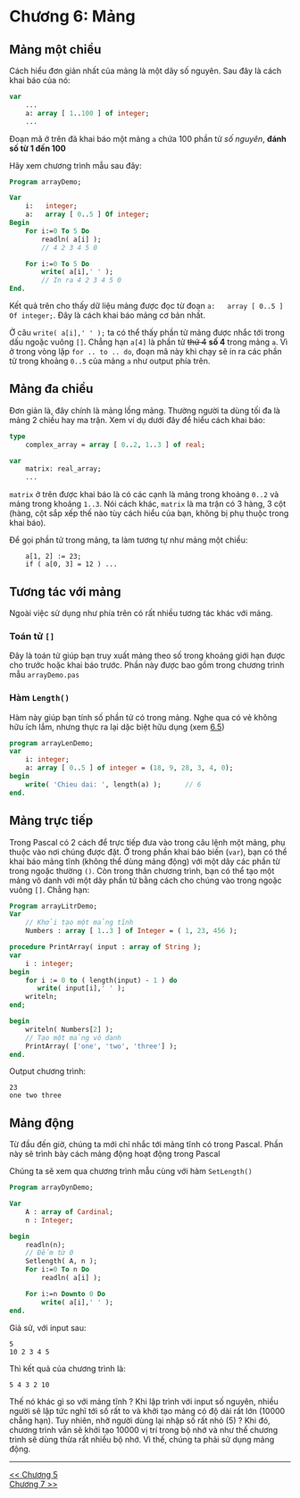Chương 6: Mảng
================

Mảng một chiều
------------------

Cách hiểu đơn giản nhất của mảng là một dãy số nguyên. Sau đây là cách khai báo của nó:

```pascal
var
    ...
    a: array [ 1..100 ] of integer;
    ...
```

Đoạn mã ở trên đã khai báo một mảng `a` chứa 100 phần tử _số nguyên_, **đánh số từ 1 đến 100**

Hãy xem chương trình mẫu sau đây:

```pascal
Program arrayDemo;

Var
    i:   integer;
    a:   array [ 0..5 ] Of integer;
Begin
    For i:=0 To 5 Do
        readln( a[i] );
        // 4 2 3 4 5 0

    For i:=0 To 5 Do
        write( a[i],' ' );
        // In ra 4 2 3 4 5 0
End.
```

Kết quả trên cho thấy dữ liệu mảng được đọc từ đoạn `a:   array [ 0..5 ] Of integer;`. Đây là cách khai báo mảng cơ bản nhất.

Ở câu `write( a[i],' ' );` ta có thể thấy phần tử mảng được nhắc tới trong dấu ngoặc vuông `[]`. Chẳng hạn `a[4]` là phần tử ~~thứ 4~~ **số 4** trong mảng `a`.
Vì ở trong vòng lặp `for .. to .. do`, đoạn mã này khi chạy sẽ in ra các phần tử trong khoảng `0..5` của mảng `a` như output phía trên.

Mảng đa chiều
--------------------

Đơn giản là, đây chính là mảng lồng mảng. Thường người ta dùng tối đa là mảng 2 chiều hay ma trận. Xem ví dụ dưới đây để hiểu cách khai báo:

```pascal
type
    complex_array = array [ 0..2, 1..3 ] of real;

var
    matrix: real_array;
    ...
```

`matrix` ở trên được khai báo là có các cạnh là mảng trong khoảng `0..2` và mảng trong khoảng `1..3`. Nói cách khác, `matrix` là ma trận có 3 hàng, 3 cột (hàng, cột sắp xếp thế nào tùy cách hiểu của bạn, không bị phụ thuộc trong khai báo).

Để gọi phần tử trong mảng, ta làm tương tự như mảng một chiều:

```
    a[1, 2] := 23;
    if ( a[0, 3] = 12 ) ...
```

Tương tác với mảng
------------------

Ngoài việc sử dụng như phía trên có rất nhiều tương tác khác với mảng.

### Toán tử `[]`
Đây là toán tử giúp bạn truy xuất mảng theo số trong khoảng giới hạn được cho trước hoặc khai báo trước. Phần này được bao gồm trong chương trình mẫu `arrayDemo.pas`

### Hàm `Length()`
Hàm này giúp bạn tính số phần tử có trong mảng. Nghe qua có vẻ không hữu ích lắm, nhưng thực ra lại dặc biệt hữu dụng (xem [6.5]())

```pascal
program arrayLenDemo;
var
    i: integer;
    a: array [ 0..5 ] of integer = (18, 9, 28, 3, 4, 0);
begin
    write( 'Chieu dai: ', length(a) );      // 6
end.
```

Mảng trực tiếp
--------------

Trong Pascal có 2 cách để trực tiếp đưa vào trong câu lệnh một mảng, phụ thuộc vào nơi chúng được đặt. Ở trong phần khai báo biến (`var`), bạn có thể khai báo mảng tĩnh (không thể dùng mảng động) với một dãy các phần từ trong ngoặc thường `()`. Còn trong thân chương trình, bạn có thể tạo một mảng vô danh với một dãy phần tử bằng cách cho chúng vào trong ngoặc vuông `[]`. Chẳng hạn:

```pascal
Program arrayLitrDemo;
Var
    // Khởi tạo một mảng tĩnh
    Numbers : array [ 1..3 ] of Integer = ( 1, 23, 456 );

procedure PrintArray( input : array of String );
var
    i : integer;
begin
    for i := 0 to ( length(input) - 1 ) do
       write( input[i],' ' );
    writeln;
end;

begin
    writeln( Numbers[2] );
    // Tạo một mảng vô danh
    PrintArray( ['one', 'two', 'three'] );
end.
```

Output chương trình:
```
23
one two three
```

Mảng động
---------

Từ đầu đến giờ, chúng ta mới chỉ nhắc tới mảng tĩnh có trong Pascal. Phần này sẽ trình bày cách mảng động hoạt động trong Pascal

Chúng ta sẽ xem qua chương trình mẫu cùng với hàm `SetLength()`

```pascal
Program arrayDynDemo;

Var
    A : array of Cardinal;
    n : Integer;

begin
    readln(n);
    // Đếm từ 0
    Setlength( A, n );
    For i:=0 To n Do
        readln( a[i] );

    For i:=n Downto 0 Do
        write( a[i],' ' );
end.
```

Giả sử, với input sau:
```
5
10 2 3 4 5
```

Thì kết quả của chương trình là:
```
5 4 3 2 10
```

Thế nó khác gì so với mảng tĩnh ? Khi lập trình với input số nguyên, nhiều người sẽ lập tức nghĩ tới số rất to và khởi tạo mảng có độ dài rất lớn (10000 chẳng hạn). Tuy nhiên, nhỡ người dùng lại nhập số rất nhỏ (5) ? Khi đó, chương trình vẫn sẽ khởi tạo 10000 vị trí trong bộ nhớ và như thế chương trình sẽ dùng thừa rất nhiều bộ nhớ. Vì thế, chúng ta phải sử dụng mảng động.
- - -
[<< Chương 5](chapter05.md)  
[Chương 7 >>](chapter07.md)
